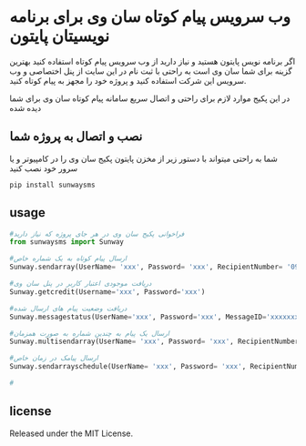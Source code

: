 # وب سرویس پیام کوتاه سان وی برای برنامه نویسیتان پایتون
اگر برنامه نویس پایتون هستید و نیاز دارید از وب سرویس پیام کوتاه استفاده کنید بهترین گزینه برای شما سان وی است به راحتی با ثبت نام در این سایت از پنل اختصاصی و وب سرویس این شرکت استفاده کنید و پروژه خود را مجهز به پیام کوتاه کنید.

در این پکیج موارد لازم برای راحتی و اتصال سریع سامانه پیام کوتاه سان وی برای شما دیده شده 

## نصب و اتصال به پروژه شما
شما به راحتی میتواند با دستور زیر از مخزن پایتون پکیج سان وی را در کامپیوتر و یا سرور خود نصب کنید

```shell
pip install sunwaysms
```

## usage

```python
#فراخوانی پکیج سان وی در هر جای پروژه که نیاز دارید 
from sunwaysms import Sunway

#ارسال پیام کوتاه به یک شماره خاص
Sunway.sendarray(UserName= 'xxx', Password= 'xxx', RecipientNumber= '09xxxxxxxxx', MessageBody= '', SpecialNumber= 'xxx')

#دریافت موجودی اعتبار کاربر در پنل سان وی
Sunway.getcredit(Username='xxx', Password='xxx')

#دریافت وضعیت پیام های ارسال شده 
Sunway.messagestatus(UserName='xxx', Password='xxx', MessageID='xxxxxxxxx')

#ارسال یک پیام به چندین شماره به صورت همزمان
Sunway.multisendarray(UserName= 'xxx', Password= 'xxx', RecipientNumber= ['xxxxxx','xxxxxx'], MessageBody= '', SpecialNumber= 'xxx')

#ارسال پیامک در زمان خاص
Sunway.sendarrayschedule(UserName= 'xxx', Password= 'xxx', RecipientNumber= '09xxxxxxxxx', MessageBody= '', SpecialNumber= 'xxx', Year= 'xxx', Month= 'xxx', Day= 'xxx', Hour= 'xxx', Minute= 'xxx')

#

```


## license
Released under the MIT License.
